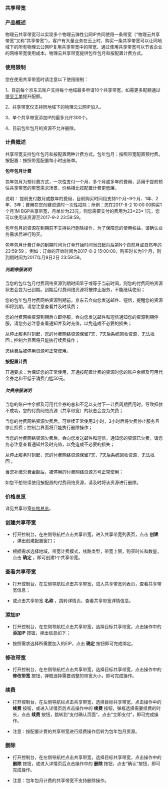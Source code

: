 ### 共享带宽

### 产品概述

物理云共享带宽可以实现多个物理云弹性公网IP共同使用一条带宽（“物理云共享带宽”又称“共享带宽”）。客户有大量业务在云上时，购买一条共享带宽可以让同地域下的所有物理云公网IP复用共享带宽中的带宽，通过使用共享带宽可以节省企业的网络带宽使用成本。物理云共享带宽提供包年包月和按配置计费方式。

### 使用限制

您在使用共享带宽时请注意以下使用限制：

1、目前每个京东云账户支持每个地域最多申请10个共享带宽，如需更多配额通过[提交工单](https://ticket.jdcloud.com/applyorder/submit)提升配额。<br/>

2、共享带宽仅支持同地域下的物理云公网IP加入。<br/>

3、单个共享带宽添加IP的最多允许300个。<br/>

4、目前包年包月的资源不允许删除。<br/>

### 计费概述

共享带宽支持包年包月和按配置两种计费方式。包年包月：按照带宽配置预付费。按配置：按照带宽配置每小时出账单。

**包年包月计费**

包年包月为预付费方式，一次性支付一个月、多个月或多年的费用，适用于提前预估共享带宽的带宽需求场景，价格相比按配置计费更低廉。

说明：
提前支付数月或数年的费用，目前购买时间段支持1个月~9个月、1年、2年、3年；费用在您创建资源时一次性扣除；示例：您在2017-8-2 10:00:00购买1个月1M BGP共享带宽，月单价为23元，则您需要支付的费用为23=23* 1元，您可以使用该资源至2017-9-2 23:59:59。

包年包月的资源在到期前不支持执行删除操作，为了保障您的使用权益，请确认业务需求后进行购买。

包年包月计费订单的到期时间为订单开始时间当日起向后第N个自然月或自然年的23:59:59； 例如：订单的开始时间为2017-8-2 15:00:00，购买时长为1个月，则到期时间为2017年月9日2日 23:59:59。

##### 到期停服说明

当您的包年包月付费网络资源到期时间早于或等于当前时间，则您的付费网络资源状态会变为已到期。到期后付费网络资源将被停止服务，不能继续使用；

您的包年包月付费网络资源到期前，京东云会向您发送邮件、短信，提醒您的资源即将到期，请您注意查看并及时续费；

您的付费网络资源到期后立即停服，会向您发送邮件和短信通知您的资源到期停服，请您务必注意查看通知并及时充值，以免造成不必要的损失；

从停止服务时刻起，您的付费网络资源保留7天，7天后系统回收资源，无法找回；控制台界面将只能执行续费操作；

您续费后被停用资源可正常使用。

**按配置计费**

开通要求：为保证您的正常使用，开通按配置计费的资源时您的账户余额及可用代金券之和不低于消费门槛50元。

##### 欠费停服说明

当您的账户中余额及可用代金券的总和不足以支付下一计费周期费用时，导致扣款不成功，您的付费网络资源（共享带宽）的状态会变为欠费；

当您的付费网络资源欠费后，可继续正常使用3小时，3小时后将欠费停止服务且停止扣费；控制台界面将只能执行删除操作；

当您的付费网络资源欠费后，会向您发送邮件和短信，通知您的资源已欠费，请您务必注意查看通知并及时充值，以免造成不必要的损失；

从停止服务时刻起，您的付费网络资源保留7天，7天后系统回收资源，无法找回；

当您补缴欠费金额后，被停用的付费网络资源方可正常使用；

如您不想继续使用按配置的付费网络资源，请及时将该资源进行删除。

### 价格总览

详见共享带宽[价格总览](../../Pricing/Price-Overview.md)。

### 创建共享带宽

- 打开控制台，在左侧导航栏点击共享带宽，进入共享带宽列表页，点击 **创建** ，弹出创建配置窗口；<br/>

- 根据需求选择地域，带宽计费模式，线路类型，带宽上限，购买时长和数量，点击 **确定** ，即可创建1个共享带宽。<br/>

### 查看共享带宽

- 打开控制台，在左侧导航栏点击共享带宽，进入共享带宽列表页，查看共享带宽信息；<br/>

- 或点击共享带宽 **名称** ，跳转详情页，查看共享带宽详情信息。<br/>


### 添加IP

- 打开控制台，在左侧导航栏点击共享带宽，选择目标共享带宽，点击操作中的 **添加IP** 按钮，弹出信息如下；<br/>

- 按照需求选择所需要加入的EIP，点击 **确定** 按钮即可完成绑定。


### 修改带宽

- 打开控制台，在左侧导航栏点击共享带宽，选择目标共享带宽，点击操作中的 **修改带宽** 按钮，弹框选择需要调整的带宽大小，即可完成操作。<br/>

### 续费

- 打开控制台，在左侧导航栏点击共享带宽，选择目标共享带宽，点击操作中的 **续费** 按钮，或进入详情页后点击操作中的 **续费** 按钮，弹框选择需要续费的时长，点击 **续费** 按钮，跳转到“支付确认页面”，点击“立即支付”，即可完成操作。<br/>

- 注意：按配置计费的共享带宽进行续费操作后转为包年包月资源。

### 删除

- 打开控制台，在左侧导航栏点击共享带宽，选择目标共享带宽，点击操作中的 **删除** 按钮，或进入详情页后点击操作中的 **删除** 按钮，点击“确认”按钮，即可完成操作。<br/>

- 注意：包年包月计费的共享带宽不支持删除操作。
